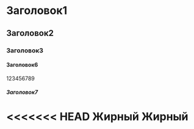 # Заголовок1

## Заголовок2

### Заголовок3

#### Заголовок6
123456789
##### Заголовок7

<<<<<<< HEAD
**Жирный**
**Жирный**
=======



